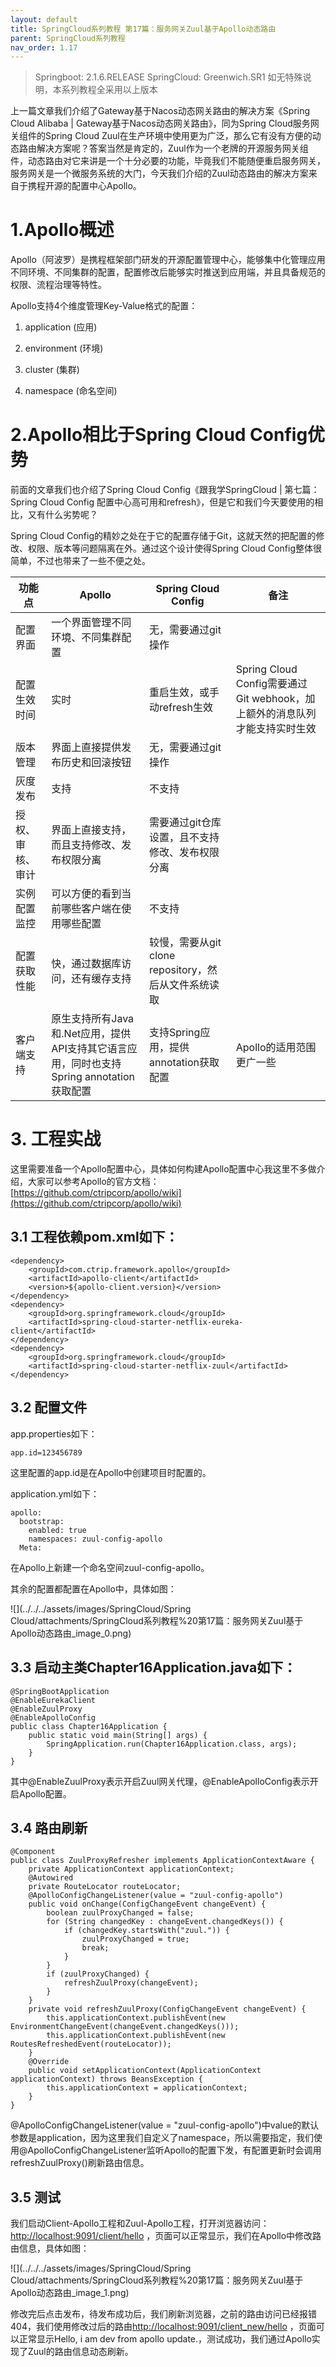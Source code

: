 ```yaml
---
layout: default
title: SpringCloud系列教程 第17篇：服务网关Zuul基于Apollo动态路由
parent: SpringCloud系列教程
nav_order: 1.17
---
```


> Springboot: 2.1.6.RELEASE
> SpringCloud: Greenwich.SR1
> 如无特殊说明，本系列教程全采用以上版本


上一篇文章我们介绍了Gateway基于Nacos动态网关路由的解决方案《Spring Cloud Alibaba | Gateway基于Nacos动态网关路由》，同为Spring Cloud服务网关组件的Spring Cloud Zuul在生产环境中使用更为广泛，那么它有没有方便的动态路由解决方案呢？答案当然是肯定的，Zuul作为一个老牌的开源服务网关组件，动态路由对它来讲是一个十分必要的功能，毕竟我们不能随便重启服务网关，服务网关是一个微服务系统的大门，今天我们介绍的Zuul动态路由的解决方案来自于携程开源的配置中心Apollo。


# 1.Apollo概述

Apollo（阿波罗）是携程框架部门研发的开源配置管理中心，能够集中化管理应用不同环境、不同集群的配置，配置修改后能够实时推送到应用端，并且具备规范的权限、流程治理等特性。

Apollo支持4个维度管理Key-Value格式的配置：

1. application (应用)

1. environment (环境)

1. cluster (集群)

1. namespace (命名空间)

# 2.Apollo相比于Spring Cloud Config优势

前面的文章我们也介绍了Spring Cloud Config《跟我学SpringCloud | 第七篇：Spring Cloud Config 配置中心高可用和refresh》，但是它和我们今天要使用的相比，又有什么劣势呢？

Spring Cloud Config的精妙之处在于它的配置存储于Git，这就天然的把配置的修改、权限、版本等问题隔离在外。通过这个设计使得Spring Cloud Config整体很简单，不过也带来了一些不便之处。

| 功能点 | Apollo | Spring Cloud Config | 备注 | 
| -- | -- | -- | -- |
| 配置界面 | 一个界面管理不同环境、不同集群配置 | 无，需要通过git操作 |   | 
| 配置生效时间 | 实时 | 重启生效，或手动refresh生效 | Spring Cloud Config需要通过Git webhook，加上额外的消息队列才能支持实时生效 | 
| 版本管理 | 界面上直接提供发布历史和回滚按钮 | 无，需要通过git操作 |   | 
| 灰度发布 | 支持 | 不支持 |   | 
| 授权、审核、审计 | 界面上直接支持，而且支持修改、发布权限分离 | 需要通过git仓库设置，且不支持修改、发布权限分离 |   | 
| 实例配置监控 | 可以方便的看到当前哪些客户端在使用哪些配置 | 不支持 |   | 
| 配置获取性能 | 快，通过数据库访问，还有缓存支持 | 较慢，需要从git clone repository，然后从文件系统读取 |   | 
| 客户端支持 | 原生支持所有Java和.Net应用，提供API支持其它语言应用，同时也支持Spring annotation获取配置 | 支持Spring应用，提供annotation获取配置 | Apollo的适用范围更广一些 | 


# 3. 工程实战

这里需要准备一个Apollo配置中心，具体如何构建Apollo配置中心我这里不多做介绍，大家可以参考Apollo的官方文档：[https://github.com/ctripcorp/apollo/wiki](https://github.com/ctripcorp/apollo/wiki)

## 3.1 工程依赖pom.xml如下：

```
<dependency>
    <groupId>com.ctrip.framework.apollo</groupId>
    <artifactId>apollo-client</artifactId>
    <version>${apollo-client.version}</version>
</dependency>
<dependency>
    <groupId>org.springframework.cloud</groupId>
    <artifactId>spring-cloud-starter-netflix-eureka-client</artifactId>
</dependency>
<dependency>
    <groupId>org.springframework.cloud</groupId>
    <artifactId>spring-cloud-starter-netflix-zuul</artifactId>
</dependency>
```

## 3.2 配置文件

app.properties如下：

```
app.id=123456789
```

这里配置的app.id是在Apollo中创建项目时配置的。

application.yml如下：

```
apollo:
  bootstrap:
    enabled: true
    namespaces: zuul-config-apollo
  Meta: 
```

在Apollo上新建一个命名空间zuul-config-apollo。

其余的配置都配置在Apollo中，具体如图：

![](../../../assets/images/SpringCloud/Spring Cloud/attachments/SpringCloud系列教程%20第17篇：服务网关Zuul基于Apollo动态路由_image_0.png)

## 3.3 启动主类Chapter16Application.java如下：

```
@SpringBootApplication
@EnableEurekaClient
@EnableZuulProxy
@EnableApolloConfig
public class Chapter16Application {
    public static void main(String[] args) {
        SpringApplication.run(Chapter16Application.class, args);
    }
}
```

其中@EnableZuulProxy表示开启Zuul网关代理，@EnableApolloConfig表示开启Apollo配置。

## 3.4 路由刷新

```
@Component
public class ZuulProxyRefresher implements ApplicationContextAware {
    private ApplicationContext applicationContext;
    @Autowired
    private RouteLocator routeLocator;
    @ApolloConfigChangeListener(value = "zuul-config-apollo")
    public void onChange(ConfigChangeEvent changeEvent) {
        boolean zuulProxyChanged = false;
        for (String changedKey : changeEvent.changedKeys()) {
            if (changedKey.startsWith("zuul.")) {
                zuulProxyChanged = true;
                break;
            }
        }
        if (zuulProxyChanged) {
            refreshZuulProxy(changeEvent);
        }
    }
    private void refreshZuulProxy(ConfigChangeEvent changeEvent) {
        this.applicationContext.publishEvent(new EnvironmentChangeEvent(changeEvent.changedKeys()));
        this.applicationContext.publishEvent(new RoutesRefreshedEvent(routeLocator));
    }
    @Override
    public void setApplicationContext(ApplicationContext applicationContext) throws BeansException {
        this.applicationContext = applicationContext;
    }
}
```

@ApolloConfigChangeListener(value = "zuul-config-apollo")中value的默认参数是application，因为这里我们自定义了namespace，所以需要指定，我们使用@ApolloConfigChangeListener监听Apollo的配置下发，有配置更新时会调用refreshZuulProxy()刷新路由信息。

## 3.5 测试

我们启动Client-Apollo工程和Zuul-Apollo工程，打开浏览器访问：[http://localhost:9091/client/hello](http://localhost:9091/client/hello) ，页面可以正常显示，我们在Apollo中修改路由信息，具体如图：

![](../../../assets/images/SpringCloud/Spring Cloud/attachments/SpringCloud系列教程%20第17篇：服务网关Zuul基于Apollo动态路由_image_1.png)

修改完后点击发布，待发布成功后，我们刷新浏览器，之前的路由访问已经报错404，我们使用修改过后的路由[http://localhost:9091/client_new/hello](http://localhost:9091/client_new/hello) ，页面可以正常显示Hello, i am dev from apollo update.，测试成功，我们通过Apollo实现了Zuul的路由信息动态刷新。